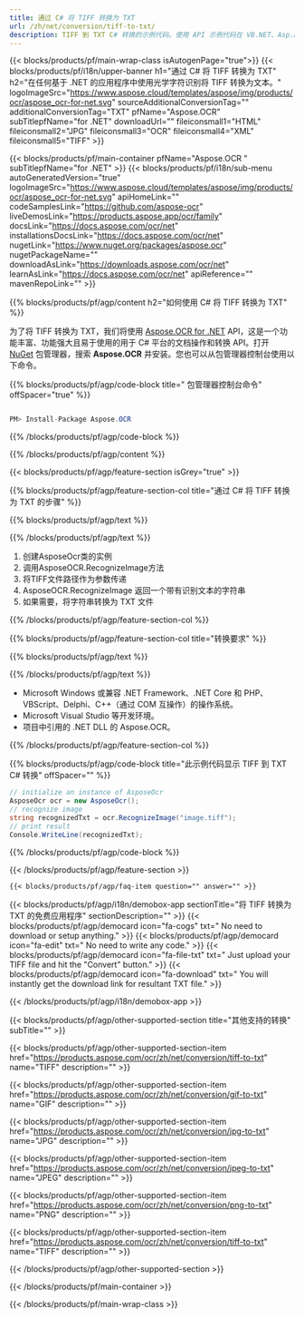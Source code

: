 ```yaml
---
title: 通过 C# 将 TIFF 转换为 TXT 
url: /zh/net/conversion/tiff-to-txt/ 
description: TIFF 到 TXT C# 转换的示例代码。使用 API 示例代码在 VB.NET、Asp.NET 或任何基于 .NET 的应用程序中将 TIFF 文件批量转换为 TXT。
---
```


{{< blocks/products/pf/main-wrap-class isAutogenPage="true">}}
{{< blocks/products/pf/i18n/upper-banner h1="通过 C# 将 TIFF 转换为 TXT" h2="在任何基于 .NET 的应用程序中使用光学字符识别将 TIFF 转换为文本。" logoImageSrc="https://www.aspose.cloud/templates/aspose/img/products/ocr/aspose_ocr-for-net.svg" sourceAdditionalConversionTag="" additionalConversionTag="TXT" pfName="Aspose.OCR" subTitlepfName="for .NET" downloadUrl="" fileiconsmall1="HTML" fileiconsmall2="JPG" fileiconsmall3="OCR" fileiconsmall4="XML" fileiconsmall5="TIFF" >}}

{{< blocks/products/pf/main-container pfName="Aspose.OCR " subTitlepfName="for .NET" >}}
{{< blocks/products/pf/i18n/sub-menu autoGeneratedVersion="true" logoImageSrc="https://www.aspose.cloud/templates/aspose/img/products/ocr/aspose_ocr-for-net.svg" apiHomeLink="" codeSamplesLink="https://github.com/aspose-ocr" liveDemosLink="https://products.aspose.app/ocr/family" docsLink="https://docs.aspose.com/ocr/net" installationsDocsLink="https://docs.aspose.com/ocr/net" nugetLink="https://www.nuget.org/packages/aspose.ocr" nugetPackageName="" downloadAsLink="https://downloads.aspose.com/ocr/net" learnAsLink="https://docs.aspose.com/ocr/net" apiReference="" mavenRepoLink="" >}}

{{% blocks/products/pf/agp/content h2="如何使用 C# 将 TIFF 转换为 TXT" %}}

为了将 TIFF 转换为 TXT，我们将使用 <a href=https://products.aspose.com/ocr/net>Aspose.OCR for .NET</a> API，这是一个功能丰富、功能强大且易于使用的用于 C# 平台的文档操作和转换 API。打开 <a href=https://www.nuget.org/packages/aspose.ocr>NuGet</a> 包管理器，搜索 <b>Aspose.OCR</b> 并安装。您也可以从包管理器控制台使用以下命令。

{{% blocks/products/pf/agp/code-block title=" 包管理器控制台命令" offSpacer="true" %}}

```cs

PM> Install-Package Aspose.OCR

```

{{% /blocks/products/pf/agp/code-block %}}

{{% /blocks/products/pf/agp/content %}}

{{< blocks/products/pf/agp/feature-section isGrey="true" >}}

{{% blocks/products/pf/agp/feature-section-col title="通过 C# 将 TIFF 转换为 TXT 的步骤" %}}

{{% blocks/products/pf/agp/text %}}

{{% /blocks/products/pf/agp/text %}}

1. 创建AsposeOcr类的实例
1. 调用AsposeOCR.RecognizeImage方法
1. 将TIFF文件路径作为参数传递
1. AsposeOCR.RecognizeImage 返回一个带有识别文本的字符串
1. 如果需要，将字符串转换为 TXT 文件


{{% /blocks/products/pf/agp/feature-section-col %}}

{{% blocks/products/pf/agp/feature-section-col title="转换要求" %}}

{{% blocks/products/pf/agp/text %}}

{{% /blocks/products/pf/agp/text %}}

- Microsoft Windows 或兼容 .NET Framework、.NET Core 和 PHP、VBScript、Delphi、C++（通过 COM 互操作）的操作系统。
- Microsoft Visual Studio 等开发环境。
- 项目中引用的 .NET DLL 的 Aspose.OCR。

{{% /blocks/products/pf/agp/feature-section-col %}}

{{% blocks/products/pf/agp/code-block title="此示例代码显示 TIFF 到 TXT C# 转换" offSpacer="" %}}

```cs
// initialize an instance of AsposeOcr
AsposeOcr ocr = new AsposeOcr();
// recognize image
string recognizedTxt = ocr.RecognizeImage("image.tiff");
// print result
Console.WriteLine(recognizedTxt); 

```

{{% /blocks/products/pf/agp/code-block %}}

{{< /blocks/products/pf/agp/feature-section >}}

    {{< blocks/products/pf/agp/faq-item question="" answer="" >}}
 

<!-- aboutfile Starts -->

{{< blocks/products/pf/agp/i18n/demobox-app sectionTitle="将 TIFF 转换为 TXT 的免费应用程序" sectionDescription="" >}}
        {{< blocks/products/pf/agp/democard icon="fa-cogs" txt=" No need to download or setup anything." >}}
        {{< blocks/products/pf/agp/democard icon="fa-edit" txt=" No need to write any code." >}}
        {{< blocks/products/pf/agp/democard icon="fa-file-txt" txt=" Just upload your TIFF file and hit the \"Convert\" button." >}}
        {{< blocks/products/pf/agp/democard icon="fa-download" txt=" You will instantly get the download link for resultant TXT file." >}}


{{< /blocks/products/pf/agp/i18n/demobox-app >}}

<!-- aboutfile Ends -->

{{< blocks/products/pf/agp/other-supported-section title="其他支持的转换" subTitle="" >}}

{{< blocks/products/pf/agp/other-supported-section-item href="https://products.aspose.com/ocr/zh/net/conversion/tiff-to-txt" name="TIFF" description="" >}}

{{< blocks/products/pf/agp/other-supported-section-item href="https://products.aspose.com/ocr/zh/net/conversion/gif-to-txt" name="GIF" description="" >}}

{{< blocks/products/pf/agp/other-supported-section-item href="https://products.aspose.com/ocr/zh/net/conversion/jpg-to-txt" name="JPG" description="" >}}

{{< blocks/products/pf/agp/other-supported-section-item href="https://products.aspose.com/ocr/zh/net/conversion/jpeg-to-txt" name="JPEG" description="" >}}

{{< blocks/products/pf/agp/other-supported-section-item href="https://products.aspose.com/ocr/zh/net/conversion/png-to-txt" name="PNG" description="" >}}

{{< blocks/products/pf/agp/other-supported-section-item href="https://products.aspose.com/ocr/zh/net/conversion/tiff-to-txt" name="TIFF" description="" >}}



{{< /blocks/products/pf/agp/other-supported-section >}}

{{< /blocks/products/pf/main-container >}}
    
{{< /blocks/products/pf/main-wrap-class >}}